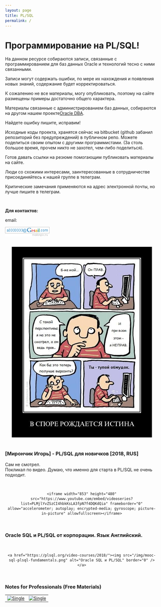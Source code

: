 ```yaml
---
layout: page
title: PL/SQL
permalink: /
---
```


# Программирование на PL/SQL!

На данном ресурсе собираются записи, связанные с программированием для баз данных Oracle и технологий тесно с ними связанными.

Записи могут содержать ошибки, по мере их нахождения и появления новых знаний, содержание будет корректироваться.

К сожалению не все материалы, могу опубликовать, поэтому на сайте размещены примеры достаточно общего характера.

Материалы связанные с администрированием баз данных, собираются на другом нашем проекте<a href="https://oracle-dba.ru">Oracle DBA</a>.

Найдете ошибку пишите, исправим!

Исходные коды проекта, хранятся сейчас на bitbucket (github забанил репозиторий без предупреждений) в публичном репо. Можете поделиться своим опытом с другими программистами. (За столь большое время, прочем никто не захотел, чем-либо поделиться).

Готов давать ссылки на резюме помогающим публиковать материалы на сайте.

Люди со схожими интересами, заинтересованные в сотрудничестве присоединяйтесь к нашей группе в телеграм.

Критические замечания применяются на адрес электронной почты, но лучше пишите в телеграм.

<br/>

**Для контактов:**

email:

![Marley](/img/a3333333mail.gif 'Marley')

<br/>

<div align="center">
	<img src="/img/kritika.jpg" alt="Oracle DBA" border="0" />
</div>

<br/>

### [Мирончик Игорь] - PL/SQL для новичков [2018, RUS]

Сам не смотрел. <br/>
Покликал по видео. Думаю, что именно для старта в PL/SQL не очень подходит.

<br/>

<div align="center">

    <iframe width="853" height="480" src="https://www.youtube.com/embed/videoseries?list=PLMjlYvZSzCI4hbkKsLA3fpN7f4DQKdQia" frameborder="0" allow="accelerometer; autoplay; encrypted-media; gyroscope; picture-in-picture" allowfullscreen></iframe>

</div>

<br/>

### Oracle SQL и PL/SQL от корпорации. Язык Английский.

<br/>

<div align="center">

    <a href="https://plsql.org/video-courses/2018/"><img src="/img/mooc-sql-plsql-fundamentals.png" alt="Oracle SQL и PL/SQL" border="0" /></a>

</div>

<br/>

### Notes for Professionals (Free Materials)

<div align="center">

<table>

<tr>
<td>

 <a href="https://goalkicker.com/OracleDatabaseBook/">
    <img src="https://goalkicker.com/OracleDatabaseBook/OracleDatabaseGrow.png" border="0" alt="Single"></a>

</td>
<td>

  <a href="https://goalkicker.com/SQLBook/">
    <img src="https://goalkicker.com/SQLBook/SQLGrow.png" border="0" alt="Single"></a>

</td>
</tr>

</table>

</div>
